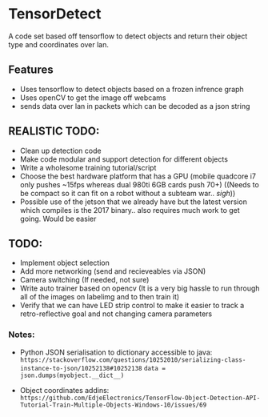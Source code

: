 # TensorDetect

A code set based off tensorflow to detect objects and return their object type and coordinates over lan.

## Features
- Uses tensorflow to detect objects based on a frozen infrence graph
- Uses openCV to get the image off webcams 
- sends data over lan in packets which can be decoded as a json string


## REALISTIC TODO:
- Clean up detection code
- Make code modular and support detection for different objects
- Write a wholesome training tutorial/script
- Choose the best hardware platform that has a GPU (mobile quadcore i7 only pushes ~15fps whereas dual 980ti 6GB cards push 70+)
  ((Needs to be compact so it can fit on a robot without a subteam war.. *sigh*))
- Possible use of the jetson that we already have but the latest version which compiles is the 2017 binary.. also requires much work to get going. Would be easier 

## TODO:
- Implement object selection
- Add more networking (send and recieveables via JSON)
- Camera switching (If needed, not sure)
- Write auto trainer based on opencv (It is a very big hassle to run through all of the images on labelimg and to then train it)
- Verify that we can have LED strip control to make it easier to track a retro-reflective goal and not changing camera parameters

### Notes:
- Python JSON serialisation to dictionary accessible to java:
	`https://stackoverflow.com/questions/10252010/serializing-class-instance-to-json/10252138#10252138`
	`data = json.dumps(myobject.__dict__)`
	
- Object coordinates addins:
	`https://github.com/EdjeElectronics/TensorFlow-Object-Detection-API-Tutorial-Train-Multiple-Objects-Windows-10/issues/69`
